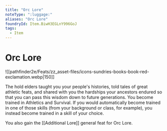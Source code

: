 ```yaml
---
title: "Orc Lore"
noteType: ":luggage:"
aliases: "Orc Lore"
foundryId: Item.BiwH3EGLnY996GoJ
tags:
  - Item
---
```


# Orc Lore
![[pathfinder2e/Feats/zz_asset-files/icons-sundries-books-book-red-exclamation.webp|150]]

The hold elders taught you your people's histories, told tales of great athletic feats, and shared with you the hardships your ancestors endured so that you can pass this wisdom down to future generations. You become trained in Athletics and Survival. If you would automatically become trained in one of those skills (from your background or class, for example), you instead become trained in a skill of your choice.

You also gain the [[Additional Lore]] general feat for Orc Lore.
